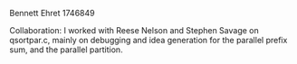 Bennett Ehret
1746849

Collaboration:
I worked with Reese Nelson and Stephen Savage on qsortpar.c, mainly on debugging and idea generation for the parallel prefix sum, and the parallel partition.
